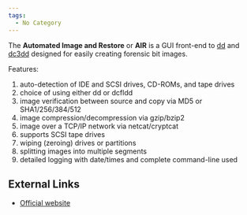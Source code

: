 ```yaml
---
tags:
  - No Category
---
```

The **Automated Image and Restore** or **AIR** is a GUI front-end to
[dd](dd.md) and [dc3dd](dc3dd "wikilink") designed for easily
creating forensic bit images.

Features:

1.  auto-detection of IDE and SCSI drives, CD-ROMs, and tape drives
2.  choice of using either dd or dcfldd
3.  image verification between source and copy via MD5 or
    SHA1/256/384/512
4.  image compression/decompression via gzip/bzip2
5.  image over a TCP/IP network via netcat/cryptcat
6.  supports SCSI tape drives
7.  wiping (zeroing) drives or partitions
8.  splitting images into multiple segments
9.  detailed logging with date/times and complete command-line used

## External Links

- [Official website](http://air-imager.sourceforge.net/)
